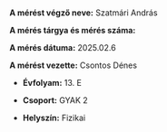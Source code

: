 # 

**A mérést végző neve:** Szatmári András

**A mérés tárgya és mérés száma:** 

**A mérés dátuma:** 2025.02.6

**A mérést vezette:** Csontos Dénes

- **Évfolyam:** 13. E

- **Csoport:** GYAK 2

- **Helyszín:** Fizikai

